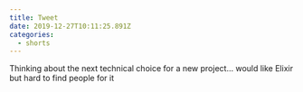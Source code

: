 ```yaml
---
title: Tweet
date: 2019-12-27T10:11:25.891Z
categories:
  - shorts
---
```

Thinking about the next technical choice for a new project... would like Elixir but hard to find people for it
